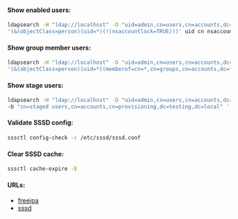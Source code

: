 #### Show enabled users:
```bash
ldapsearch -H "ldap://localhost" -D "uid=admin,cn=users,cn=accounts,dc=testing,dc=local" -w "<passwd>" -b "dc=testing,dc=local" \
'(&(objectClass=person)(uid=*)(!(nsaccountlock=TRUE)))' uid cn nsaccountlock
```

#### Show group member users:
```bash
ldapsearch -H "ldap://localhost" -D "uid=admin,cn=users,cn=accounts,dc=testing,dc=local" -w "<passwd>" -b "dc=testing,dc=local" \
'(&(objectClass=person)(uid=*)(memberof=cn=*,cn=groups,cn=accounts,dc=*))' uid cn nsaccountlock
```

#### Show stage users:
```bash
ldapsearch -H "ldap://localhost" -D "uid=admin,cn=users,cn=accounts,dc=testing,dc=local" -w "<passwd>" \
-b "cn=staged users,cn=accounts,cn=provisioning,dc=testing,dc=local" '(objectClass=person)' uid cn nsaccountlock
```

#### Validate SSSD config:
```bash
sssctl config-check -c /etc/sssd/sssd.conf
```

#### Clear SSSD cache:
```bash
sssctl cache-expire -E
```

#### URLs:
- [freeipa](https://www.freeipa.org/page/Documentation.html)
- [sssd](https://sssd.io/docs/introduction.html)

